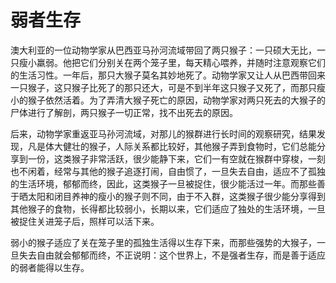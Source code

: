 # 弱者生存

澳大利亚的一位动物学家从巴西亚马孙河流域带回了两只猴子：一只硕大无比，一只瘦小羸弱。他把它们分别关在两个笼子里，每天精心喂养，并随时注意观察它们的生活习性。一年后，那只大猴子莫名其妙地死了。动物学家又让人从巴西带回来一只猴子，这只猴子比死了的那只还大，可是不到半年这只猴子又死了，而那只瘦小的猴子依然活着。为了弄清大猴子死亡的原因，动物学家对两只死去的大猴子的尸体进行了解剖，两只猴子一切正常，找不出死去的原因。 

后来，动物学家重返亚马孙河流域，对那儿的猴群进行长时间的观察研究，结果发现，凡是体大健壮的猴子，人际关系都比较好，其他猴子弄到食物时，它们总能分享到一份，这类猴子非常活跃，很少能静下来，它们一有空就在猴群中穿梭，一刻也不闲着，经常与其他的猴子追逐打闹，自由惯了，一旦失去自由，适应不了孤独的生活环境，郁郁而终，因此，这类猴子一旦被捉住，很少能活过一年。而那些善于晒太阳和闭目养神的瘦小的猴子则不同，由于不入群，这类猴子很少能分享得到其他猴子的食物，长得都比较弱小，长期以来，它们适应了独处的生活环境，一旦被捉住关进笼子后，照样可以活下来。 

弱小的猴子适应了关在笼子里的孤独生活得以生存下来，而那些强势的大猴子，一旦失去自由就会郁郁而终，不正说明：这个世界上，不是强者生存，而是善于适应的弱者能得以生存。